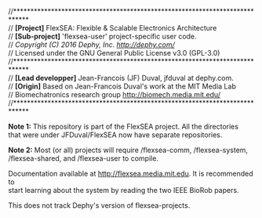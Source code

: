 //****************************************************************************  
//	**[Project]** FlexSEA: Flexible & Scalable Electronics Architecture  
//	**[Sub-project]** 'flexsea-user' project-specific user code.  
//	*Copyright (C) 2016 Dephy, Inc. <http://dephy.com/>*  
//	Licensed under the GNU General Public License v3.0 (GPL-3.0)  
//****************************************************************************  
//	**[Lead developper]** Jean-Francois (JF) Duval, jfduval at dephy.com.  
//	**[Origin]** Based on Jean-Francois Duval's work at the MIT Media Lab  
//	Biomechatronics research group <http://biomech.media.mit.edu/>  
//****************************************************************************  

**Note 1:** This repository is part of the FlexSEA project. All the directories  
that were under JFDuval/FlexSEA now have separate repositories.

**Note 2:** Most (or all) projects will require /flexsea-comm, /flexsea-system,  
/flexsea-shared, and /flexsea-user to compile.
  
Documentation available at <http://flexsea.media.mit.edu>. It is recommended to  
start learning about the system by reading the two IEEE BioRob papers. 

This does not track Dephy's version of flexsea-projects.
